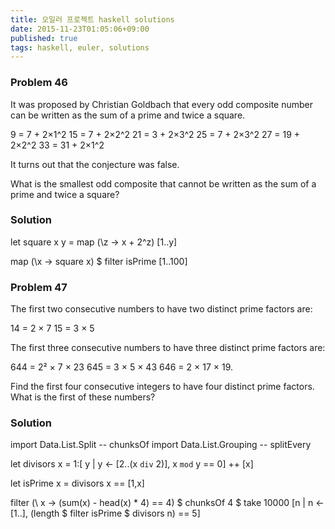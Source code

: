 ```yaml
---
title: 오일러 프로젝트 haskell solutions
date: 2015-11-23T01:05:06+09:00
published: true
tags: haskell, euler, solutions
---
```


### Problem 46

It was proposed by Christian Goldbach that every odd composite number can be written as the sum of a prime and twice a square.

9 = 7 + 2×1^2
15 = 7 + 2×2^2
21 = 3 + 2×3^2
25 = 7 + 2×3^2
27 = 19 + 2×2^2
33 = 31 + 2×1^2

It turns out that the conjecture was false.

What is the smallest odd composite that cannot be written as the sum of a prime and twice a square?

### Solution

let square x y = map (\z -> x + 2^z) [1..y]

map (\x -> square x) $ filter isPrime [1..100]



### Problem 47

The first two consecutive numbers to have two distinct prime factors are:

14 = 2 × 7
15 = 3 × 5

The first three consecutive numbers to have three distinct prime factors are:

644 = 2² × 7 × 23
645 = 3 × 5 × 43
646 = 2 × 17 × 19.

Find the first four consecutive integers to have four distinct prime factors. What is the first of these numbers?

### Solution

import Data.List.Split -- chunksOf
import  Data.List.Grouping -- splitEvery

let divisors x = 1:[ y | y <- [2..(x `div` 2)], x `mod` y == 0] ++ [x]

let isPrime x = divisors x == [1,x]

filter (\ x -> (sum(x) - head(x) * 4) == 4) $ chunksOf 4 $ take 10000 [n | n <- [1..], (length $ filter isPrime $ divisors n) == 5]
